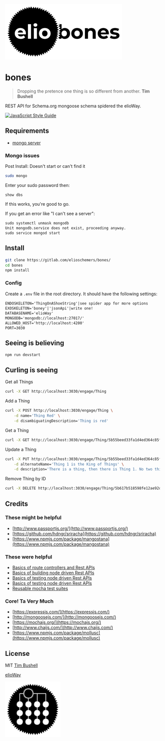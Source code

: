 ![](elio-bones-logo.png)

# bones

> Dropping the pretence one thing is so different from another.
**Tim Bushell**

REST API for Schema.org mongoose schema spidered the elioWay.

[![JavaScript Style Guide](https://img.shields.io/badge/code_style-standard-brightgreen.svg)](https://standardjs.com)

## Requirements

* [mongo server](https://docs.mongodb.com/manual/tutorial/install-mongodb-on-ubuntu/)

### Mongo issues

Post Install: Doesn't start or can't find it
```bash
sudo mongo
```
Enter your sudo password then:

```shell
show dbs
```
If this works, you're good to go.

If you get an error like "I can't see a server":
```
sudo systemctl unmask mongodb
Unit mongodb.service does not exist, proceeding anyway.
sudo service mongod start
```

## Install

```bash
git clone https://gitlab.com/elioschemers/bones/
cd bones
npm install
```

### Config

Create a `.env` file in the root directory. It should have the following
settings:

```
ENDOSKELETON='ThingOnAShoeString'|see spider app for more options
EXOSKELETON='boney'|'jsonApi'|write one!
DATABASENAME='elioWay'
MONGODB='mongodb://localhost:27017/'
ALLOWED_HOST='http://localhost:4200'
PORT=3030
```

## Seeing is believing
```
npm run devstart
```

## Curling is seeing

Get all Things
```bash
curl -X GET http://localhost:3030/engage/Thing
```

Add a Thing
```bash
curl -X POST http://localhost:3030/engage/Thing \
    -d name='Thing Red' \
    -d disambiguatingDescription='Thing is red'
```

Get a Thing
```bash
curl -X GET http://localhost:3030/engage/Thing/5b55beed33fa1d4ed364c85f
```

Update a Thing
```bash
curl -X PUT http://localhost:3030/engage/Thing/5b55beed33fa1d4ed364c85f \
    -d alternateName='Thing 1 is the King of Things' \
    -d description='There is a thing, then there is Thing 1. No two things are the same. Thing 1 is best.'
```

Remove Thing by ID
```bash
curl -X DELETE http://localhost:3030/engage/Thing/5b617b518598fe12ae92d634
```

## Credits

### These might be helpful

* [http://www.passportjs.org/](http://www.passportjs.org/)
* [https://github.com/hdngr/sriracha](https://github.com/hdngr/sriracha)
* [https://www.npmjs.com/package/mangostana](https://www.npmjs.com/package/mangostana)

### These were helpful

* [Basics of route controllers and Rest APIs](https://www.codementor.io/olatundegaruba/nodejs-restful-apis-in-10-minutes-q0sgsfhbd)
* [Basics of building node driven Rest APIs](https://www.djamseed.com/2016/03/30/building-restful-apis-with-express-and-mongodb/)
* [Basics of testing node driven Rest APIs](https://medium.com/nongaap/beginners-guide-to-writing-mongodb-mongoose-unit-tests-using-mocha-chai-ab5bdf3d3b1d)
* [Basics of testing node driven Rest APIs](https://scotch.io/tutorials/test-a-node-restful-api-with-mocha-and-chai)
* [Reusable mocha test suites](https://stackoverflow.com/questions/26107027/running-mocha-setup-before-each-suite-rather-than-before-each-test)

### Core! Ta Very Much

* [https://expressjs.com/](https://expressjs.com/)
* [http://mongoosejs.com/](http://mongoosejs.com/)
* [https://mochajs.org/](https://mochajs.org/)
* [http://www.chaijs.com/](http://www.chaijs.com/)
* [https://www.npmjs.com/package/mollusc](https://www.npmjs.com/package/mollusc)

## License

MIT [Tim Bushell](tcbushell@gmail.com)

[elioWay](https://gitlab.com/elioway/theElioWay/blob/master/README.md)

![](apple-touch-icon.png)
